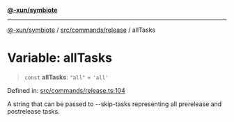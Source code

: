 [**@-xun/symbiote**](../../../../README.md)

***

[@-xun/symbiote](../../../../README.md) / [src/commands/release](../README.md) / allTasks

# Variable: allTasks

> `const` **allTasks**: `"all"` = `'all'`

Defined in: [src/commands/release.ts:104](https://github.com/Xunnamius/symbiote/blob/10f876ec625b234388ec5689f4d10663cabb4139/src/commands/release.ts#L104)

A string that can be passed to --skip-tasks representing all prerelease and
postrelease tasks.
